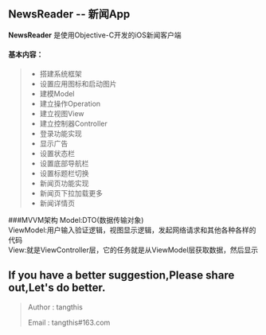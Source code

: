 NewsReader -- 新闻App
------

**NewsReader** 是使用Objective-C开发的iOS新闻客户端

#### 基本内容：
> * 搭建系统框架
> * 设置应用图标和启动图片
> * 建模Model
> * 建立操作Operation
> * 建立视图View
> * 建立控制器Controller
> * 登录功能实现
> * 显示广告
> * 设置状态栏
> * 设置底部导航栏
> * 设置标题栏切换
> * 新闻页功能实现
> * 新闻页下拉加载更多
> * 新闻详情页

###MVVM架构
Model:DTO(数据传输对象)<br/>
ViewModel:用户输入验证逻辑，视图显示逻辑，发起网络请求和其他各种各样的代码<br/>
View:就是ViewController层，它的任务就是从ViewModel层获取数据，然后显示


## If you have a better suggestion,Please share out,Let's do better.
> Author : tangthis
>
> Email  : tangthis#163.com